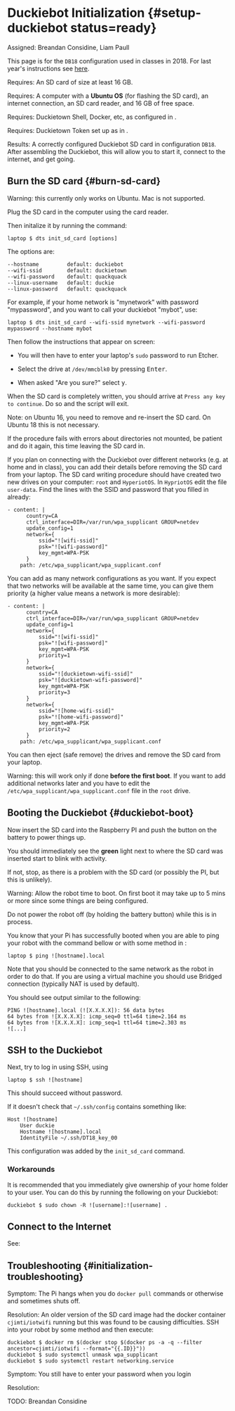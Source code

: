# Duckiebot Initialization {#setup-duckiebot status=ready}

Assigned: Breandan Considine, Liam Paull

This page is for the `DB18` configuration used in classes in 2018. For last year's instructions see [here](https://docs.duckietown.org/DT17/). 

<div class='requirements' markdown="1">

Requires: An SD card of size at least 16 GB.

Requires: A computer with a **Ubuntu OS** (for flashing the SD card), an internet connection, an SD card reader, and 16 GB of free space.

Requires: Duckietown Shell, Docker, etc, as configured in [](#laptop-setup).

Requires: Duckietown Token set up as in  [](#dt-account).

Results: A correctly configured Duckiebot SD card in configuration `DB18`. After assembling the Duckiebot, this will allow you to start it, connect to the internet, and get going.


</div>


## Burn the SD card {#burn-sd-card}

Warning: this currently only works on Ubuntu. Mac is not supported.

Plug the SD card in the computer using the card reader. 

Then initalize it by running the command:


    laptop $ dts init_sd_card [options]

The options are:

    --hostname         default: duckiebot
    --wifi-ssid        default: duckietown
    --wifi-password    default: quackquack
    --linux-username   default: duckie
    --linux-password   default: quackquack
    
For example, if your home network is "mynetwork" with password "mypassword", and you want to call your duckiebot "mybot", use:

    laptop $ dts init_sd_card --wifi-ssid mynetwork --wifi-password mypassword --hostname mybot


Then follow the instructions that appear on screen:


- You will then have to enter your laptop's `sudo` password to run Etcher.

- Select the drive at `/dev/mmcblk0` by pressing <kbd>Enter</kbd>.

- When asked "Are you sure?" select <kbd>y</kbd>.

When the SD card is completely written, you should arrive at `Press any key to continue`. Do so and the script will exit. 


Note: on Ubuntu 16, you need to remove and re-insert the SD card. On Ubuntu 18 this is not necessary.

If the procedure fails with errors about directories not mounted, be patient and do it again, this time leaving the SD card in.

If you plan on connecting with the Duckiebot over different networks (e.g. at home and in class), you can add their details before removing the SD card from your laptop. The SD card writing procedure should have created two new drives on your computer: `root` and `HyperiotOS`. In `HypriotOS` edit the file `user-data`. Find the lines with the SSID and password that you filled in already: 
``` 
- content: |
      country=CA
      ctrl_interface=DIR=/var/run/wpa_supplicant GROUP=netdev
      update_config=1
      network={
          ssid="![wifi-ssid]"
          psk="![wifi-password]"
          key_mgmt=WPA-PSK
      }
    path: /etc/wpa_supplicant/wpa_supplicant.conf
```
You can add as many network configurations as you want. If you expect that two networks will be available at the same time, you can give them priority (a higher value means a network is more desirable):
``` 
- content: |
      country=CA
      ctrl_interface=DIR=/var/run/wpa_supplicant GROUP=netdev
      update_config=1
      network={
          ssid="![wifi-ssid]"
          psk="![wifi-password]"
          key_mgmt=WPA-PSK
          priority=1
      }
      network={
          ssid="![duckietown-wifi-ssid]"
          psk="![duckietown-wifi-password]"
          key_mgmt=WPA-PSK
          priority=3
      }
      network={
          ssid="![home-wifi-ssid]"
          psk="![home-wifi-password]"
          key_mgmt=WPA-PSK
          priority=2
      }
    path: /etc/wpa_supplicant/wpa_supplicant.conf
```

You can then eject (safe remove) the drives and remove the SD card from your laptop. 

Warning: this will work only if done **before the first boot**. If you want to add additional networks later and you have to edit  the `/etc/wpa_supplicant/wpa_supplicant.conf` file in the `root` drive.


## Booting the Duckiebot {#duckiebot-boot}

Now insert the SD card into the Raspberry PI and push the button on the battery to power things up. 

You should immediately see the **green** light next to where the SD card was inserted start to blink with activity. 

If not, stop, as there is a problem with the SD card (or possibly the PI, but this is unlikely).

Warning: Allow the robot time to boot. On first boot it may take up to 5 mins or more since some things are being configured. 

Do not power the robot off (by holding the battery button) while this is in process. 


You know that your Pi has successfully booted when you are able to ping your robot with the command bellow or with some method in [](#sec:duckiebot_network):

```
laptop $ ping ![hostname].local
```

Note that you should be connected to the same network as the robot in order to do that. If you are using a virtual machine you should use Bridged connection (typically NAT is used by default).

You should see output similar to the following:​    

```
PING ![hostname].local (![X.X.X.X]): 56 data bytes
64 bytes from ![X.X.X.X]: icmp_seq=0 ttl=64 time=2.164 ms
64 bytes from ![X.X.X.X]: icmp_seq=1 ttl=64 time=2.303 ms
![...]
```



## SSH to the Duckiebot

Next, try to log in using SSH, using

```
laptop $ ssh ![hostname]
```

This should succeed without password. 

If it doesn't check that `~/.ssh/config` contains something like:

    Host ![hostname]
        User duckie
        Hostname ![hostname].local
        IdentityFile ~/.ssh/DT18_key_00
    
This configuration was added by the `init_sd_card` command.


### Workarounds

It is recommended that you immediately give ownership of your home folder to your user. You can do this by running the following on your Duckiebot:

```
duckiebot $ sudo chown -R ![username]:![username] .
```


## Connect to the Internet

See: [](#duckiebot_network)



## Troubleshooting {#initialization-troubleshooting}

Symptom: The Pi hangs when you do `docker pull` commands or otherwise and sometimes shuts off.

Resolution: An older version of the SD card image had the docker container `cjimti/iotwifi` running but this was found to be causing difficulties. SSH into your robot by some method and then execute:

```
duckiebot $ docker rm $(docker stop $(docker ps -a -q --filter ancestor=cjimti/iotwifi --format="{{.ID}}"))
duckiebot $ sudo systemctl unmask wpa_supplicant
duckiebot $ sudo systemctl restart networking.service
```



Symptom: You still have to enter your password when you login

Resolution:

TODO: Breandan Considine
